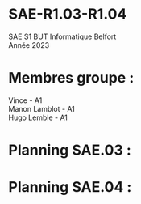 # SAE-R1.03-R1.04

SAE S1 BUT Informatique Belfort <br>
Année 2023

# Membres groupe : 

Vince - A1 <br>
Manon Lamblot - A1 <br>
Hugo Lemble - A1 <br>

# Planning SAE.03 :

# Planning SAE.04 : 



